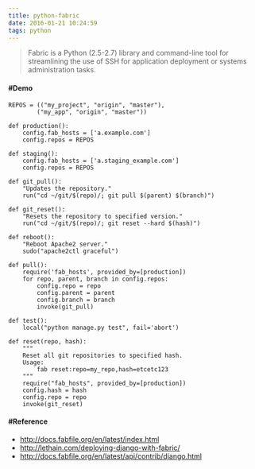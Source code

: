 ```yaml
---
title: python-fabric
date: 2016-01-21 10:24:59
tags: python
---
```


> Fabric is a Python (2.5-2.7) library and command-line tool for streamlining the use of SSH for application deployment or systems administration tasks.

#### #Demo

```
REPOS = (("my_project", "origin", "master"),
        ("my_app", "origin", "master"))

def production():
    config.fab_hosts = ['a.example.com']
    config.repos = REPOS

def staging():
    config.fab_hosts = ['a.staging_example.com']
    config.repos = REPOS

def git_pull():
    "Updates the repository."
    run("cd ~/git/$(repo)/; git pull $(parent) $(branch)")

def git_reset():
    "Resets the repository to specified version."
    run("cd ~/git/$(repo)/; git reset --hard $(hash)")

def reboot():
    "Reboot Apache2 server."
    sudo("apache2ctl graceful")

def pull():
    require('fab_hosts', provided_by=[production])
    for repo, parent, branch in config.repos:
        config.repo = repo
        config.parent = parent
        config.branch = branch
        invoke(git_pull)

def test():
    local("python manage.py test", fail='abort')

def reset(repo, hash):
    """
    Reset all git repositories to specified hash.
    Usage:
        fab reset:repo=my_repo,hash=etcetc123
    """
    require("fab_hosts", provided_by=[production])
    config.hash = hash
    config.repo = repo
    invoke(git_reset)
```

#### #Reference

- http://docs.fabfile.org/en/latest/index.html
- http://lethain.com/deploying-django-with-fabric/
- http://docs.fabfile.org/en/latest/api/contrib/django.html